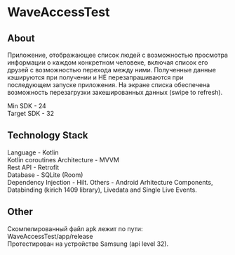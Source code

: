 # WaveAccessTest

## About
Приложение, отображающее список людей с возможностью просмотра информации о каждом конкретном человеке, включая список его друзей с возможностью перехода между ними. 
Полученные данные кэшируются при получении и НЕ перезапрашиваются при последующем запуске приложения. 
На экране списка обеспечена возможность перезагрузки закешированных данных (swipe to refresh).

Min SDK - 24  
Target SDK - 32

## Technology Stack

Language - Kotlin  
Kotlin coroutines
Architecture - MVVM  
Rest API - Retrofit  
Database - SQLite (Room)  
Dependency Injection - Hilt.
Others -  Android Arhitecture Components, Databinding (kirich 1409 library), Livedata and Single Live Events. 

## Other
Скомпелированный файл apk лежит по пути:  
WaveAccessTest/app/release  
Протестирован на устройстве Samsung (api level 32). 

